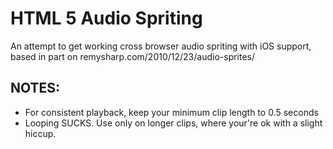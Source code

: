 HTML 5 Audio Spriting
=====================
An attempt to get working cross browser audio spriting with iOS support, based in part on remysharp.com/2010/12/23/audio-sprites/

NOTES:
-----
* For consistent playback, keep your minimum clip length to 0.5 seconds
* Looping SUCKS. Use only on longer clips, where your're ok with a slight hiccup.